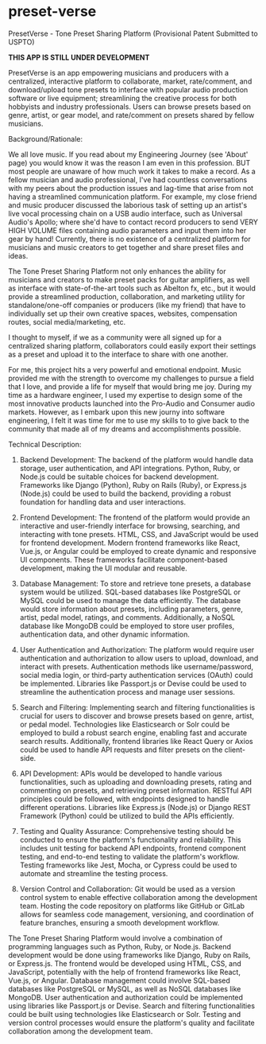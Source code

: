 # preset-verse
PresetVerse - Tone Preset Sharing Platform (Provisional Patent Submitted to USPTO)

**THIS APP IS STILL UNDER DEVELOPMENT**

PresetVerse is an app empowering musicians and producers with a centralized, interactive platform to collaborate, market, rate/comment, and download/upload tone presets to interface with popular audio production software or live equipment; streamlining the creative process for both hobbyists and industry professionals. Users can browse presets based on genre, artist, or gear model, and rate/comment on presets shared by fellow musicians.

Background/Rationale:

We all love music. If you read about my Engineering Journey (see 'About' page) you would know it was the reason I am even in this profession. 
BUT most people are unaware of how much work it takes to make a record. As a fellow musician and audio professional, I've had countless conversations with my peers about the production issues and lag-time that arise from not having a streamlined  communication platform. For example, my close friend and music producer discussed the laborious task of setting up an artist's live vocal processing chain on a USB audio interface, such as Universal Audio's Apollo; where she'd have to contact record producers to send VERY HIGH VOLUME files containing audio parameters and input them into her gear by hand!
Currently, there is no existence of a centralized platform for musicians and music creators to get together and share preset files and ideas.

The Tone Preset Sharing Platform not only enhances the ability for musicians and creators to make preset packs for guitar amplifiers, as well as interface with state-of-the-art tools such as Abelton fx, etc., but it would provide a streamlined production, collaboration, and marketing utility for standalone/one-off companies or producers (like my friend) that have to individually set up their own creative spaces, websites, compensation routes, social media/marketing, etc.

I thought to myself, if we as a community were all signed up for a centralized sharing platform, collaborators could easily export their settings as a preset and upload it to the interface to share with one another. 

For me, this project hits a very powerful and emotional endpoint. Music provided me with the strength to overcome my challenges to pursue a field that I love, and provide a life for myself that would bring me joy. During my time as a hardware engineer, I used my expertise to design some of the most innovative products launched into the Pro-Audio and Consumer audio markets. However, as I embark upon this new journy into software engineering, I felt it was time for me to use my skills to to give back to the community that made all of my dreams and accomplishments possible.

Technical Description: 

1. Backend Development:
The backend of the platform would handle data storage, user authentication, and API integrations. Python, Ruby, or Node.js could be suitable choices for backend development. Frameworks like Django (Python), Ruby on Rails (Ruby), or Express.js (Node.js) could be used to build the backend, providing a robust foundation for handling data and user interactions.

2. Frontend Development:
   The frontend of the platform would provide an interactive and user-friendly interface for browsing, searching, and interacting with tone presets. HTML, CSS, and JavaScript would be used for frontend development. Modern frontend frameworks like React, Vue.js, or Angular could be employed to create dynamic and responsive UI components. These frameworks facilitate component-based development, making the UI modular and reusable.

3. Database Management:
   To store and retrieve tone presets, a database system would be utilized. SQL-based databases like PostgreSQL or MySQL could be used to manage the data efficiently. The database would store information about presets, including parameters, genre, artist, pedal model, ratings, and comments. Additionally, a NoSQL database like MongoDB could be employed to store user profiles, authentication data, and other dynamic information.

4. User Authentication and Authorization:
   The platform would require user authentication and authorization to allow users to upload, download, and interact with presets. Authentication methods like username/password, social media login, or third-party authentication services (OAuth) could be implemented. Libraries like Passport.js or Devise could be used to streamline the authentication process and manage user sessions.

5. Search and Filtering:
   Implementing search and filtering functionalities is crucial for users to discover and browse presets based on genre, artist, or pedal model. Technologies like Elasticsearch or Solr could be employed to build a robust search engine, enabling fast and accurate search results. Additionally, frontend libraries like React Query or Axios could be used to handle API requests and filter presets on the client-side.

6. API Development:
   APIs would be developed to handle various functionalities, such as uploading and downloading presets, rating and commenting on presets, and retrieving preset information. RESTful API principles could be followed, with endpoints designed to handle different operations. Libraries like Express.js (Node.js) or Django REST Framework (Python) could be utilized to build the APIs efficiently.

7. Testing and Quality Assurance:
   Comprehensive testing should be conducted to ensure the platform's functionality and reliability. This includes unit testing for backend API endpoints, frontend component testing, and end-to-end testing to validate the platform's workflow. Testing frameworks like Jest, Mocha, or Cypress could be used to automate and streamline the testing process.

8. Version Control and Collaboration:
   Git would be used as a version control system to enable effective collaboration among the development team. Hosting the code repository on platforms like GitHub or GitLab allows for seamless code management, versioning, and coordination of feature branches, ensuring a smooth development workflow.

The Tone Preset Sharing Platform would involve a combination of programming languages such as Python, Ruby, or Node.js. Backend development would be done using frameworks like Django, Ruby on Rails, or Express.js. The frontend would be developed using HTML, CSS, and JavaScript, potentially with the help of frontend frameworks like React, Vue.js, or Angular. Database management could involve SQL-based databases like PostgreSQL or MySQL, as well as NoSQL databases like MongoDB. User authentication and authorization could be implemented using libraries like Passport.js or Devise. Search and filtering functionalities could be built using technologies like Elasticsearch or Solr. Testing and version control processes would ensure the platform's quality and facilitate collaboration among the development team.
